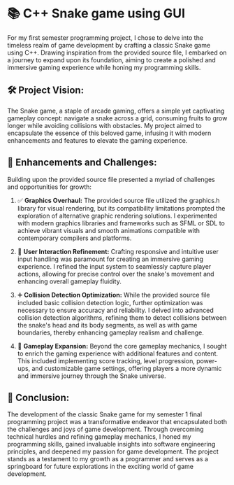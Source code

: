 # 📚 C++ Snake game using GUI

For my first semester programming project, I chose to delve into the timeless realm of game development by crafting a classic Snake game using C++. Drawing inspiration from the provided source file, I embarked on a journey to expand upon its foundation, aiming to create a polished and immersive gaming experience while honing my programming skills.


## 🛠 **Project Vision:**

The Snake game, a staple of arcade gaming, offers a simple yet captivating gameplay concept: navigate a snake across a grid, consuming fruits to grow longer while avoiding collisions with obstacles. My project aimed to encapsulate the essence of this beloved game, infusing it with modern enhancements and features to elevate the gaming experience.


## 🚀 **Enhancements and Challenges:**

Building upon the provided source file presented a myriad of challenges and opportunities for growth:

1. ✅ **Graphics Overhaul:** The provided source file utilized the graphics.h library for visual rendering, but its compatibility limitations prompted the exploration of alternative graphic rendering solutions. I experimented with modern graphics libraries and frameworks such as SFML or SDL to achieve vibrant visuals and smooth animations compatible with contemporary compilers and platforms.

2. 🔄 **User Interaction Refinement:** Crafting responsive and intuitive user input handling was paramount for creating an immersive gaming experience. I refined the input system to seamlessly capture player actions, allowing for precise control over the snake's movement and enhancing overall gameplay fluidity.

3. ➕ **Collision Detection Optimization:** While the provided source file included basic collision detection logic, further optimization was necessary to ensure accuracy and reliability. I delved into advanced collision detection algorithms, refining them to detect collisions between the snake's head and its body segments, as well as with game boundaries, thereby enhancing gameplay realism and challenge.

4. 📁 **Gameplay Expansion:** Beyond the core gameplay mechanics, I sought to enrich the gaming experience with additional features and content. This included implementing score tracking, level progression, power-ups, and customizable game settings, offering players a more dynamic and immersive journey through the Snake universe.


## 🧠 **Conclusion:**

The development of the classic Snake game for my semester 1 final programming project was a transformative endeavor that encapsulated both the challenges and joys of game development. Through overcoming technical hurdles and refining gameplay mechanics, I honed my programming skills, gained invaluable insights into software engineering principles, and deepened my passion for game development. The project stands as a testament to my growth as a programmer and serves as a springboard for future explorations in the exciting world of game development.
